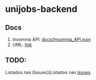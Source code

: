 # unijobs-backend

## Docs
1. Insomnia API: [docs/Insomnia_API.json](docs/Insomnia_API.json)
2. UML: [link](docs/UML.jpeg)

## TODO:
Listados nas [Issues](Listados nas [Issues](https://github.com/viniengelage/unijobs-backend/issues)

